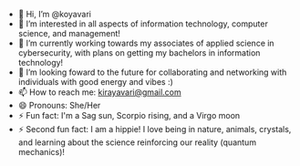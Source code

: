 - 👋 Hi, I’m @koyavari
- 👀 I’m interested in all aspects of information technology, computer science, and management!
- 🌱 I’m currently working towards my associates of applied science in cybersecurity, with plans on getting my bachelors in information technology!
- 💞️ I’m looking foward to the future for collaborating and networking with individuals with good energy and vibes :)
- 📫 How to reach me: kirayavari@gmail.com 
- 😄 Pronouns: She/Her
- ⚡ Fun fact: I'm a Sag sun, Scorpio rising, and a Virgo moon
- ⚡ Second fun fact: I am a hippie! I love being in nature, animals, crystals, and learning about the science reinforcing our reality (quantum mechanics)!

<!---
koyavari/koyavari is a ✨ special ✨ repository because its `README.md` (this file) appears on your GitHub profile.
You can click the Preview link to take a look at your changes.
--->
